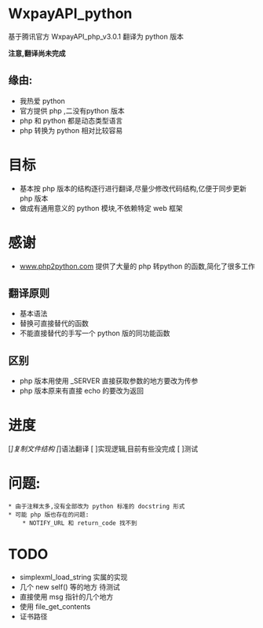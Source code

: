 # WxpayAPI_python
基于腾讯官方 WxpayAPI_php_v3.0.1 翻译为 python 版本

**注意,翻译尚未完成**

## 缘由:
* 我热爱 python
* 官方提供 php ,二没有python 版本
* php 和 python 都是动态类型语言
* php 转换为 python 相对比较容易

# 目标
* 基本按 php 版本的结构逐行进行翻译,尽量少修改代码结构,亿便于同步更新 php 版本
* 做成有通用意义的 python 模块,不依赖特定 web 框架

# 感谢
* www.php2python.com 提供了大量的 php 转python 的函数,简化了很多工作

## 翻译原则
* 基本语法
* 替换可直接替代的函数
* 不能直接替代的手写一个 python 版的同功能函数

## 区别
* php 版本用使用 _SERVER 直接获取参数的地方要改为传参
* php 版本原来有直接 echo 的要改为返回

# 进度
[*]复制文件结构
[*]语法翻译
[ ]实现逻辑,目前有些没完成
[ ]测试

# 问题:
    * 由于注释太多,没有全部改为 python 标准的 docstring 形式
    * 可能 php 版也存在的问题:
        * NOTIFY_URL 和 return_code 找不到

# TODO
* simplexml_load_string 实属的实现
* 几个 new self() 等的地方 待测试
* 直接使用 msg 指针的几个地方
* 使用 file_get_contents 
* 证书路径
